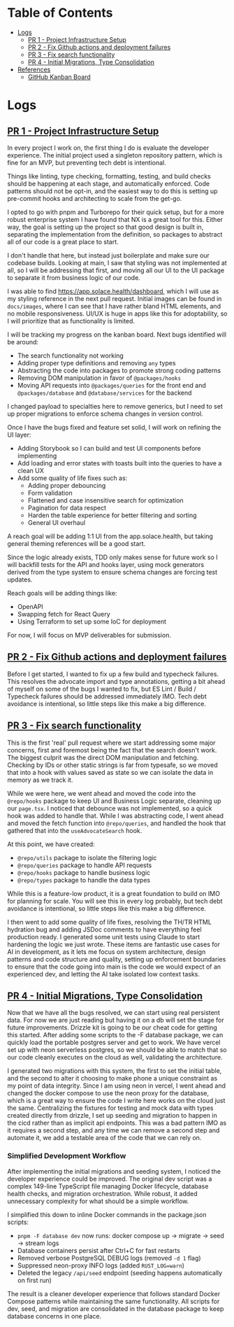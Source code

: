 # Table of Contents

- [Logs](#logs)
  - [PR 1 - Project Infrastructure Setup](#pr-1---project-infrastructure-setup)
  - [PR 2 - Fix Github actions and deployment failures](#pr-2---fix-github-actions-and-deployment-failures)
  - [PR 3 - Fix search functionality](#pr-3---fix-search-functionality)
  - [PR 4 - Initial Migrations, Type Consolidation](#pr-4---initial-migrations-type-consolidation)
- [References](#references)
  - [GitHub Kanban Board](https://github.com/users/aram-devdocs/projects/3/views/1)

# Logs

## [PR 1 - Project Infrastructure Setup](https://github.com/aram-devdocs/solace-candidate-assignment-main/pull/2)

In every project I work on, the first thing I do is evaluate the developer experience. The initial project used a singleton repository pattern, which is fine for an MVP, but preventing tech debt is intentional.

Things like linting, type checking, formatting, testing, and build checks should be happening at each stage, and automatically enforced. Code patterns should not be opt-in, and the easiest way to do this is setting up pre-commit hooks and architecting to scale from the get-go.

I opted to go with pnpm and Turborepo for their quick setup, but for a more robust enterprise system I have found that NX is a great tool for this. Either way, the goal is setting up the project so that good design is built in, separating the implementation from the definition, so packages to abstract all of our code is a great place to start.

I don't handle that here, but instead just boilerplate and make sure our codebase builds. Looking at main, I saw that styling was not implemented at all, so I will be addressing that first, and moving all our UI to the UI package to separate it from business logic of our code.

I was able to find https://app.solace.health/dashboard, which I will use as my styling reference in the next pull request. Initial images can be found in `docs/images`, where I can see that I have rather bland HTML elements, and no mobile responsiveness. UI/UX is huge in apps like this for adoptability, so I will prioritize that as functionality is limited.

I will be tracking my progress on the kanban board. Next bugs identified will be around:

- The search functionality not working
- Adding proper type definitions and removing `any` types
- Abstracting the code into packages to promote strong coding patterns
- Removing DOM manipulation in favor of `@packages/hooks`
- Moving API requests into `@packages/queries` for the front end and `@packages/database` and `@database/services` for the backend

I changed payload to specialties here to remove generics, but I need to set up proper migrations to enforce schema changes in version control.

Once I have the bugs fixed and feature set solid, I will work on refining the UI layer:

- Adding Storybook so I can build and test UI components before implementing
- Add loading and error states with toasts built into the queries to have a clean UX
- Add some quality of life fixes such as:
  - Adding proper debouncing
  - Form validation
  - Flattened and case insensitive search for optimization
  - Pagination for data respect
  - Harden the table experience for better filtering and sorting
  - General UI overhaul

A reach goal will be adding 1:1 UI from the app.solace.health, but taking general theming references will be a good start.

Since the logic already exists, TDD only makes sense for future work so I will backfill tests for the API and hooks layer, using mock generators derived from the type system to ensure schema changes are forcing test updates.

Reach goals will be adding things like:

- OpenAPI
- Swapping fetch for React Query
- Using Terraform to set up some IoC for deployment

For now, I will focus on MVP deliverables for submission.

## [PR 2 - Fix Github actions and deployment failures](https://github.com/aram-devdocs/solace-candidate-assignment-main/pull/15)

Before I get started, I wanted to fix up a few build and typecheck failures. This resolves the advocate import and type annotations, getting a bit ahead of myself on some of the bugs I wanted to fix, but ES Lint / Build / Typecheck failures should be addressed immediately IMO. Tech debt avoidance is intentional, so little steps like this make a big difference.

## [PR 3 - Fix search functionality](https://github.com/aram-devdocs/solace-candidate-assignment-main/pull/16)

This is the first 'real' pull request where we start addressing some major concerns, first and foremost being the fact that the search doesn't work. The biggest culprit was the direct DOM manipulation and fetching. Checking by IDs or other static strings is far from typesafe, so we moved that into a hook with values saved as state so we can isolate the data in memory as we track it.

While we were here, we went ahead and moved the code into the `@repo/hooks` package to keep UI and Business Logic separate, cleaning up our `page.tsx`. I noticed that debounce was not implemented, so a quick hook was added to handle that. While I was abstracting code, I went ahead and moved the fetch function into `@repo/queries`, and handled the hook that gathered that into the `useAdvocateSearch` hook.

At this point, we have created:

- `@repo/utils` package to isolate the filtering logic
- `@repo/queries` package to handle API requests
- `@repo/hooks` package to handle business logic
- `@repo/types` package to handle the data types

While this is a feature-low product, it is a great foundation to build on IMO for planning for scale. You will see this in every log probably, but tech debt avoidance is intentional, so little steps like this make a big difference.

I then went to add some quality of life fixes, resolving the TH/TR HTML hydration bug and adding JSDoc comments to have everything feel production ready. I generated some unit tests using Claude to start hardening the logic we just wrote. These items are fantastic use cases for AI in development, as it lets me focus on system architecture, design patterns and code structure and quality, setting up enforcement boundaries to ensure that the code going into main is the code we would expect of an experienced dev, and letting the AI take isolated low context tasks.

## [PR 4 - Initial Migrations, Type Consolidation]()

Now that we have all the bugs resolved, we can start using real persistent data. For now we are just reading but having it on a db will set the stage for future improvements. Drizzle kit is going to be our cheat code for getting this started. After adding some scripts to the -F database package, we can quickly load the portable postgres server and get to work. We have vercel set up with neon serverless postgres, so we should be able to match that so our code cleanly executes on the cloud as well, validating the architecture.

I generated two migrations with this system, the first to set the initial table, and the second to alter it choosing to make phone a unique constraint as my point of data integrity. Since I am using neon in vercel, I went ahead and changed the docker compose to use the neon proxy for the database, which is a great way to ensure the code I write here works on the cloud just the same. Centralizing the fixtures for testing and mock data with types created directly from drizzle, I set up seeding and migration to happen in the cicd rather than as implicit api endpoints. This was a bad pattern IMO as it requires a second step, and any time we can remove a second step and automate it, we add a testable area of the code that we can rely on.

### Simplified Development Workflow

After implementing the initial migrations and seeding system, I noticed the developer experience could be improved. The original dev script was a complex 149-line TypeScript file managing Docker lifecycle, database health checks, and migration orchestration. While robust, it added unnecessary complexity for what should be a simple workflow.

I simplified this down to inline Docker commands in the package.json scripts:

- `pnpm -F database dev` now runs: docker compose up → migrate → seed → stream logs
- Database containers persist after Ctrl+C for fast restarts
- Removed verbose PostgreSQL DEBUG logs (removed `-d 1` flag)
- Suppressed neon-proxy INFO logs (added `RUST_LOG=warn`)
- Deleted the legacy `/api/seed` endpoint (seeding happens automatically on first run)

The result is a cleaner developer experience that follows standard Docker Compose patterns while maintaining the same functionality. All scripts for dev, seed, and migration are consolidated in the database package to keep database concerns in one place.
